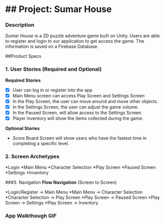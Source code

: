 # ## Project: **Sumar House**

### Description 

*Sumar House* is a 2D puzzle adventure game built on Unity. Users are able to register and login to our application to get access the game. The information is saved on a Firebase Database. 

##Product Specs 

### 1. User Stories (Required and Optional)
**Required Stories**
- [x]  User can log in or register into the app 
- [x]  Main Menu screen can access Play Screen and Settings Screen 
- [x]  In the Play Screen, the user can move around and move other objects.
- [x]  In the Settings Screen, the user can adjust the game volume. 
- [x]  In the Paused Screen, will allow access to the Settings Screen. 
- [x]  Player inventory will show the items collected during the game. 
 
**Optional Stories**

* Score Board Screen will show users who have the fastest time in completing a specific level.

### 2. Screen Archetypes
*Login 
*Main Menu
*Character Selection 
*Play Screen 
*Paused Screen 
*Settings 
*Inventory 

###3. Navigation
**Flow Navigation** (Screen to Screen) 

*Login/Register -> Main Menu
*Main Menu -> Character Selection 
*Character Selection -> Play Screen 
*Play Screen -> Paused Screen 
*Play Screen -> Settings 
*Play Screen -> Inventory 



### App Walkthough GIF

